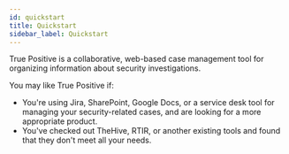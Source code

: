 ```yaml
---
id: quickstart
title: Quickstart
sidebar_label: Quickstart
---
```


True Positive is a collaborative, web-based case management tool for organizing information about security investigations.

You may like True Positive if:

- You're using Jira, SharePoint, Google Docs, or a service desk tool for managing your security-related cases, and are looking for a more appropriate product.
- You've checked out TheHive, RTIR, or another existing tools and found that they don't meet
  all your needs.
